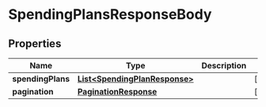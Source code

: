 

# SpendingPlansResponseBody


## Properties

| Name | Type | Description | Notes |
|------------ | ------------- | ------------- | -------------|
|**spendingPlans** | [**List&lt;SpendingPlanResponse&gt;**](SpendingPlanResponse.md) |  |  [optional] |
|**pagination** | [**PaginationResponse**](PaginationResponse.md) |  |  [optional] |



